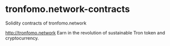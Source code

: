 # tronfomo.network-contracts
Solidity contracts of tronfomo.network

http://tronfomo.network Earn in the revolution of sustainable Tron token and cryptocurrency.

